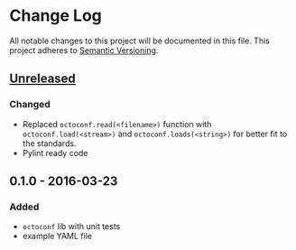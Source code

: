 # Change Log
All notable changes to this project will be documented in this file.
This project adheres to [Semantic Versioning](http://semver.org/).


## [Unreleased][unreleased]
### Changed
- Replaced ``octoconf.read(<filename>)`` function with ``octoconf.load(<stream>)`` and ``octoconf.loads(<string>)`` for
    better fit to the standards.
- Pylint ready code


## 0.1.0 - 2016-03-23
### Added
- ``octoconf`` lib with unit tests
- example YAML file


[unreleased]: https://github.com/andras-tim/octoconf/compare/v0.1.0...HEAD

